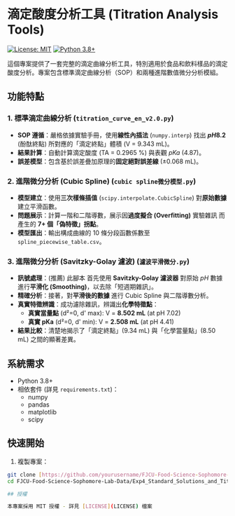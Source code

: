 # 滴定酸度分析工具 (Titration Analysis Tools)

[![License: MIT](https://img.shields.io/badge/License-MIT-yellow.svg)](https://opensource.org/licenses/MIT)
[![Python 3.8+](https://img.shields.io/badge/python-3.8+-blue.svg)](https://www.python.org/downloads/)

這個專案提供了一套完整的滴定曲線分析工具，特別適用於食品和飲料樣品的滴定酸度分析。專案包含標準滴定曲線分析（SOP）和兩種進階數值微分分析模組。

## 功能特點

### 1. 標準滴定曲線分析 (`titration_curve_en_v2.0.py`)
- **SOP 遵循**：嚴格依據實驗手冊，使用**線性內插法** (`numpy.interp`) 找出 **$pH 8.2$** (酚酞終點) 所對應的「滴定終點」體積 (V = 9.343 mL)。
- **結果計算**：自動計算滴定酸度 (TA = 0.2965 %) 與表觀 $pKa$ (4.87)。
- **誤差模型**：包含基於誤差疊加原理的**固定絕對誤差線** (±0.068 mL)。

### 2. 進階微分分析 (Cubic Spline) (`cubic spline微分模型.py`)
- **模型建立**：使用**三次樣條插值** (`scipy.interpolate.CubicSpline`) 對**原始數據** 建立平滑函數。
- **問題展示**：計算一階和二階導數，展示因**過度擬合 (Overfitting)** 實驗雜訊 而產生的 **7+ 個「偽特徵」拐點**。
- **模型匯出**：輸出構成曲線的 10 條分段函數係數至 `spline_piecewise_table.csv`。

### 3. 進階微分分析 (Savitzky-Golay 濾波) (`濾波平滑微分.py`)
- **訊號處理**：(推薦) 此腳本 首先使用 **Savitzky-Golay 濾波器** 對原始 $pH$ 數據 進行**平滑化 (Smoothing)**，以去除「短週期雜訊」。
- **精確分析**：接著，對**平滑後的數據** 進行 Cubic Spline 與二階導數分析。
- **真實特徵辨識**：成功濾除雜訊，辨識出**化學特徵點**：
    - **真實當量點** (d²=0, d' max): V = **8.502 mL** (at pH 7.02)
    - **真實 pKa** (d²=0, d' min): V = **2.508 mL** (at pH 4.41)
- **結果比較**：清楚地揭示了「滴定終點」(9.34 mL) 與「化學當量點」(8.50 mL) 之間的顯著差異。

## 系統需求

- Python 3.8+
- 相依套件 (詳見 `requirements.txt`)：
  - numpy
  - pandas
  - matplotlib
  - scipy

## 快速開始

1. 複製專案：
```bash
git clone [https://github.com/yourusername/FJCU-Food-Science-Sophomore-Lab-Data.git](https://github.com/yourusername/FJCU-Food-Science-Sophomore-Lab-Data.git)
cd FJCU-Food-Science-Sophomore-Lab-Data/Exp4_Standard_Solutions_and_Titratable_Acidity

## 授權

本專案採用 MIT 授權 - 詳見 [LICENSE](LICENSE) 檔案
